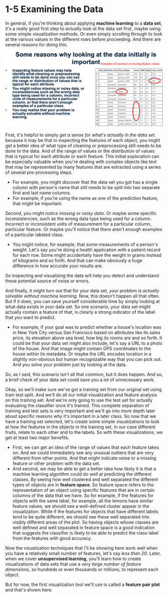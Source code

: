 # 1-5 Examining the Data

In general, if you're thinking about applying **machine learning** to a **data set**, it's a really good first step to actually look at the data set first, maybe using some simple visualization methods. Or even simply scrolling through to look at the various values in the different rows before proceeding. And there are several reasons for doing this.

<img src='https://github.com/siyinghan/Notes/raw/master/Applied%20Data%20Science%20with%20Python%20(Coursera%20Specialization)/03%20Applied%20Machine%20Learning%20in%20Python/Image/040.png' alt='040'/>

First, it's helpful to simply *get a sense for what's actually in the data set*. because it may be that in inspecting the features of each object, you might get a better idea of what type of cleaning or preprocessing still needs to be done to the data. And of the range of values or the distribution of values that is typical for each attribute or each feature. This initial exploration can be especially valuable when you're dealing with complex objects like text that may be represented by many features that are extracted using a series of several pre-processing steps.

- For example, you might discover that the data set you got has a single column with person's name that still needs to be split into two separate first and last name columns.
- For example, if you're using the name as one of the prediction feature, that might be important.

Second, you might *notice missing or noisy data*. Or maybe some specific inconsistencies, such as the wrong data type being used for a column. Incorrect or inconsistent units of measurement for a particular column, particular feature. Or maybe you'll notice that there aren't enough examples of a particular labeled class.

- You might notice, for example, that some measurements of a person's weight. Let's say you're doing a health application with a patient record for each row. Some might accidentally have the weight in grams instead of kilograms and so forth. And that can make obviously a huge difference in how accurate your results are.

So inspecting and visualizing the data will help you detect and understand these potential source of noise or errors.

And finally, it might turn out that for your data set, *your problem is actually solvable without machine learning*. Now, this doesn't happen all that often. But if it does, you can save yourself considerable time by simply looking at what data exists in your data set. So one scenario, your data set might actually contain a feature of that, is clearly a strong indicator of the label that you want to predict.

- For example, if your goal was to predict whether a house's location was in New York City versus San     Francisco based on attributes like its sales price, its elevation above sea level, how big its rooms are and so forth. It could be that your data set might also include, let's say a URL to a photo of the house. And that image might contain GPS coordinates to the house within its metadata. Or maybe the URL encodes location in a slightly non-obvious but human recognizable way that you can pick out. And you solve your problem just by looking at the data.

So, as I said, this scenario isn't all that common, but it does happen. And so, a brief check of your data set could save you a lot of unnecessary work.

Okay, so we'll make sure we've got a training set from our original set using train test split. And we'll do all our initial visualization and feature analysis on this training set. And we're only going to use the test set for actually evaluating the classifier once it's trained. This complete separation of training and test sets is very important and we'll go into more depth later about specific reasons why it's important in a later class. So now that we have a training set selected, let's create some simple visualizations to look at how the features in the objects in the training set, in our case different fruits, relate to each other and to the labels. So with these visualizations, we get at least two major benefits.

- First, we can get an idea of the range of values that each feature takes on. And we could immediately see any unusual outliers that are very different from other points. And that might indicate noise or a missing feature or other problem with the data set.
- And second, we may be able to get a better idea how likely it is that a machine learning algorithm could do well at predicting the different classes. By seeing how well clustered and well separated the different types of objects are in **feature space**. So feature space refers to the representation of an object using specific features that are in certain columns of the data that we have. So for example, if the features for objects with the same label, for example, all the lemons have similar feature values, we should see a well-defined cluster appear in the visualization. While if the features for objects that have different     labels tend to be quite different, we should see these well separated into visibly different areas of the plot. So having objects whose classes are well defined and well separated in feature space is a good indication that suggests the classifier is likely to be able to predict the class label from the features with good accuracy.

Now the visualization techniques that I'll be showing here work well when you have a relatively small number of features, let's say *less than 20*. Later, when we cover **unsupervised learning**, you'll learn how to create visualizations of data sets that use a *very large number of feature dimensions*, so hundreds or even thousands or millions, to represent each object.

But for now, the first visualization tool we'll use is called a **feature pair plot** and that's shown here.


